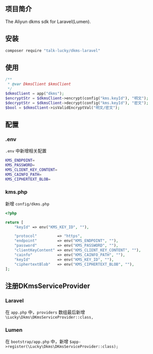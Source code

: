 ## 项目简介

The Aliyun dkms sdk for Laravel(Lumen).

## 安装

```bash
composer require "talk-lucky/dkms-laravel"
```

## 使用

```php
/**
 * @var DkmsClient $kmsClient
 */
$dkmsClient = app("dkms");
$encryptStr = $dkmsClient->encrypt(config("kms.keyId"), "明文");
$decryptStr = $dkmsClient->decrypt(config("kms.keyId"), "密文");
$bool = $dkmsClient->isValidEncryptVal("明文/密文");
```

## 配置

### .env

`.env` 中新增相关配置

```bash
KMS_ENDPOINT=
KMS_PASSWORD=
KMS_CLIENT_KEY_CONTENT=
KMS_CAINFO_PATH=
KMS_CIPHERTEXT_BLOB=
```

### kms.php

新增 `config/dkms.php`

```php
<?php

return [
    "keyId" => env("KMS_KEY_ID", ""),

    "protocol"         => "https",
    "endpoint"         => env("KMS_ENDPOINT", ""),
    "password"         => env("KMS_PASSWORD", ""),
    "clientKeyContent" => env("KMS_CLIENT_KEY_CONTENT", ""),
    "cainfo"           => env("KMS_CAINFO_PATH", ""),
    "keyId"            => env("KMS_KEY_ID", ""),
    "ciphertextBlob"   => env("KMS_CIPHERTEXT_BLOB", ""),
];
```

## 注册DKmsServiceProvider

### Laravel

在 `app.php` 中，`providers` 数组最后新增 `\Lucky\Dkms\DKmsServiceProvider::class,`

### Lumen

在 `bootstrap/app.php` 中，新增 `$app->register(\Lucky\Dkms\DKmsServiceProvider::class);`